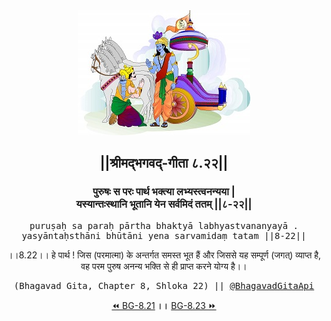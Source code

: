 <center><img src="../../asset/BG.png" alt="#API #bhagavadgitaapi #slok #nodejs #js #api #gitaapi #krishna #hinduism #vedic #ISKCON #shreemadbhagavadgita #technology"/>
<h2>||श्रीमद्‍भगवद्‍-गीता ८.२२||</h2>
<h3>पुरुषः स परः पार्थ भक्त्या लभ्यस्त्वनन्यया |<br/>यस्यान्तःस्थानि भूतानि येन सर्वमिदं ततम् ||८-२२||</h3>
<pre>puruṣaḥ sa paraḥ pārtha bhaktyā labhyastvananyayā .<br/>yasyāntaḥsthāni bhūtāni yena sarvamidaṃ tatam ||8-22||</pre>
<p>।।8.22।। हे पार्थ ! जिस (परमात्मा) के अन्तर्गत समस्त भूत हैं और जिससे यह सम्पूर्ण (जगत्) व्याप्त है, वह परम पुरुष अनन्य भक्ति से ही प्राप्त करने योग्य है।।</p>
<pre>(Bhagavad Gita, Chapter 8, Shloka 22) || <a href="https://twitter.com/bhagavadgitaapi">@BhagavadGitaApi</a></pre><a href="../../8/21">⏪  BG-8.21</a><b>        ।।        </b><a href="../../8/23">BG-8.23  ⏩</a></center>